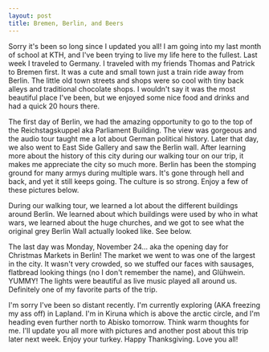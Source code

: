```yaml
---
layout: post
title: Bremen, Berlin, and Beers
---
```


Sorry it's been so long since I updated you all! I am going into my last month of school at KTH,
and I've been trying to live my life here to the fullest. Last week I traveled to Germany. 
I traveled with my friends Thomas and Patrick to Bremen first. It was a cute and small town just a train ride
 away from Berlin. The little old town streets and shops were so cool with tiny back alleys and 
 traditional chocolate shops. I wouldn't say it was the most beautiful place I've been, but we enjoyed some nice food 
 and drinks and had a quick 20 hours there. 

The first day of Berlin, we had the amazing opportunity to go to the top of the Reichstagskuppel
aka Parliament Building. The view was gorgeous and the audio tour taught me a lot about German political 
history. Later that day, we also went to East Side Gallery and saw the Berlin wall. After learning 
more about the history of this city during our walking tour on our trip, it makes me appreciate the city 
so much more. Berlin has been the stomping ground for many armys during multiple wars. It's gone through hell and 
back, and yet it still keeps going. The culture is so strong. Enjoy a few of these pictures below.

During our walking tour, we learned a lot about the different buildings around Berlin. We learned 
about which buildings were used by who in what wars, we learned about the huge churches, and we 
got to see what the original grey Berlin Wall actually looked like. See below. 

The last day was Monday, November 24... aka the opening day for Christmas Markets in Berlin!
The market we went to was one of the largest in the city. It wasn't very crowded, so we stuffed our faces 
with sausages, flatbread looking things (no I don't remember the name), and Glühwein. YUMMY! The lights
were beautiful as live music played all around us. Definitely one of my favorite parts of the trip.

I'm sorry I've been so distant recently. I'm currently exploring (AKA freezing my ass off) in Lapland.
I'm in Kiruna which is above the arctic circle, and I'm heading even further north to Abisko tomorrow.
Think warm thoughts for me. I'll update you all more with pictures and another post about this 
trip later next week. Enjoy your turkey. Happy Thanksgiving. Love you all!